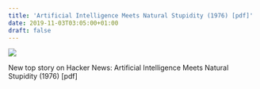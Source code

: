 ```yaml
---
title: 'Artificial Intelligence Meets Natural Stupidity (1976) [pdf]'
date: 2019-11-03T03:05:00+01:00
draft: false
---
```


![](https://ifttt.com/images/no_image_card.png)  

New top story on Hacker News: Artificial Intelligence Meets Natural Stupidity (1976) \[pdf\]